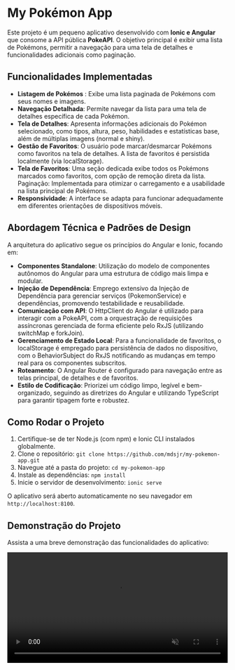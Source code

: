 # My Pokémon App

Este projeto é um pequeno aplicativo desenvolvido com **Ionic e Angular** que consome a API pública **PokeAPI**. O objetivo principal é exibir uma lista de Pokémons, permitir a navegação para uma tela de detalhes e funcionalidades adicionais como paginação.

## Funcionalidades Implementadas

- **Listagem de Pokémos** : Exibe uma lista paginada de Pokémons com seus nomes e imagens.
- **Navegação Detalhada**: Permite navegar da lista para uma tela de detalhes específica de cada Pokémon.
- **Tela de Detalhes**: Apresenta informações adicionais do Pokémon selecionado, como tipos, altura, peso, habilidades e estatísticas base, além de múltiplas imagens (normal e shiny).
- **Gestão de Favoritos**: O usuário pode marcar/desmarcar Pokémons como favoritos na tela de detalhes. A lista de favoritos é persistida localmente (via localStorage).
- **Tela de Favoritos**: Uma seção dedicada exibe todos os Pokémons marcados como favoritos, com opção de remoção direta da lista.
  Paginação: Implementada para otimizar o carregamento e a usabilidade na lista principal de Pokémons.
- **Responsividade**: A interface se adapta para funcionar adequadamente em diferentes orientações de dispositivos móveis.

## Abordagem Técnica e Padrões de Design

A arquitetura do aplicativo segue os princípios do Angular e Ionic, focando em:

- **Componentes Standalone**: Utilização do modelo de componentes autônomos do Angular para uma estrutura de código mais limpa e modular.
- **Injeção de Dependência**: Emprego extensivo da Injeção de Dependência para gerenciar serviços (PokemonService) e dependências, promovendo testabilidade e reusabilidade.
- **Comunicação com API**: O HttpClient do Angular é utilizado para interagir com a PokeAPI, com a orquestração de requisições assíncronas gerenciada de forma eficiente pelo RxJS (utilizando switchMap e forkJoin).
- **Gerenciamento de Estado Local**: Para a funcionalidade de favoritos, o localStorage é empregado para persistência de dados no dispositivo, com o BehaviorSubject do RxJS notificando as mudanças em tempo real para os componentes subscritos.
- **Roteamento**: O Angular Router é configurado para navegação entre as telas principal, de detalhes e de favoritos.
- **Estilo de Codificação**: Priorizei um código limpo, legível e bem-organizado, seguindo as diretrizes do Angular e utilizando TypeScript para garantir tipagem forte e robustez.

## Como Rodar o Projeto

1.  Certifique-se de ter Node.js (com npm) e Ionic CLI instalados globalmente.
2.  Clone o repositório: `git clone https://github.com/mdsjr/my-pokemon-app.git`
3.  Navegue até a pasta do projeto: `cd my-pokemon-app`
4.  Instale as dependências: `npm install`
5.  Inicie o servidor de desenvolvimento: `ionic serve`

O aplicativo será aberto automaticamente no seu navegador em `http://localhost:8100`.

## Demonstração do Projeto

Assista a uma breve demonstração das funcionalidades do aplicativo:

<video src="./src/app/media/demonstracaoApiPokemon.mp4" controls autoplay muted loop style="width:100%; max-width:800px;"></video>
